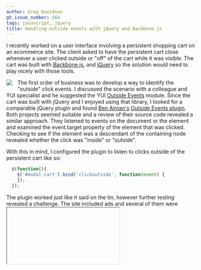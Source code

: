 ```yaml
---
author: Greg Davidson
gh_issue_number: 564
tags: javascript, jquery
title: Handling outside events with jQuery and Backbone.js
---
```




I recently worked on a user interface involving a persistent shopping cart on an ecommerce site. The client asked to have the persistent cart close whenever a user clicked outside or "off" of the cart while it was visible. The cart was built with [Backbone.js](http://documentcloud.github.com/backbone/), and [jQuery](http://jquery.com/) so the solution would need to play nicely with those tools.

<div class="separator" style="clear: both; text-align: center;"><a href="/blog/2012/03/02/handling-outside-events-with-jquery-and/image-0.png" imageanchor="1" style="clear: left; float: left; margin-bottom: 1em; margin-right: 1em;"><img border="0" src="/blog/2012/03/02/handling-outside-events-with-jquery-and/image-0.png"/></a></div>

The first order of business was to develop a way to identify the "outside" click events. I discussed the scenario with a colleague and YUI specialist and he suggested the YUI [Outside Events](http://yuilibrary.com/gallery/show/outside-events) module. Since the cart was built with jQuery and I enjoyed using that library, I looked for a comparable jQuery plugin and found [Ben Alman's](http://benalman.com/) [Outside Events plugin](http://benalman.com/projects/jquery-outside-events-plugin/). Both projects seemed suitable and a review of their source code revealed a similar approach. They listened to events on the document or the <html> element and examined the event.target property of the element that was clicked. Checking to see if the element was a descendant of the containing node revealed whether the click was "inside" or "outside".

With this in mind, I configured the plugin to listen to clicks outside of the persistent cart like so:

```javascript
  $(function(){
    $('#modal-cart').bind('clickoutside', function(event) {
    });
  });
```

The plugin worked just like it said on the tin, however further testing revealed a challenge. The site included ads and several of them were <iframe> elements. Clicks on these ads were not captured by the clickoutside event listener. This was a problem because the outside event listening code could be ignored depending on where the user clicked on the page.

To mitigate this issue, a second approach was taken. A "mask" element was added below the persistent cart. CSS was used to position the mask below the persistent cart using the z-index property. The mask was invisible to the user because the background was transparent. Instead of listening to clicks outside of the persistent cart, clicks on the mask element could be captured. Thanks to the magic of CSS, the mask covered the entire page (including those pesky <iframes>).

Now that I was able to handle the "outside" clicks properly, the event handling code needed to be configured inside the Backbone.js cart view. Backbone uses jQuery to handle events behind the scenes but the syntax is a little bit different.

Where with jQuery you might set up an event handler like this:

```javascript
  $('#mask').click(maskClickHandler);
```

This would be the Backbone.js equivalent:

```javascript
  "click #mask": "maskClickHandler"
```

Here is how it all shaped up inside the Backbone view. First, the event handler on the mask element was configured inside the events object of the view:

```javascript
window.cartView = Backbone.View.extend({
  template: '#cart-template',

  initialize: function() {
    _.bindAll(this, 'render');
    this.initializeTemplate();
  },

  initializeTemplate: function() {
    this.template = _.template($(this.template).html());
  },  

  // set up event listener on the mask element
  events: function() {
    "click #modal-cart-mask": "closeCart"
  },
```

The openCart function was augmented to show the mask element each time the persistent cart was shown:

```javascript
  openCart: function () {
    // show the mask element when the cart is opened
    $(this.el).find('#modal-cart-mask').show();
    this.render();
    $(this.el).removeClass("closed");
    this.isClosed = false;
  },  
```

Lastly, the closeCart function was modified to hide the mask element each time the persistent cart was closed:

```javascript
  closeCart: function () {
    $(this.el).addClass("closed");
    this.isClosed = true;
    // hide the mask element when the cart is closed
    $(this.el).find('#modal-cart-mask').hide();
  },  

  render: function() {
    $(this.el).html(this.template(this.model.toJSON()));
    return this;
  }
});
```

With this in place, the outside events were properly captured and handled by the same Backbone view that managed the persistent cart. How's that for playing nice?



